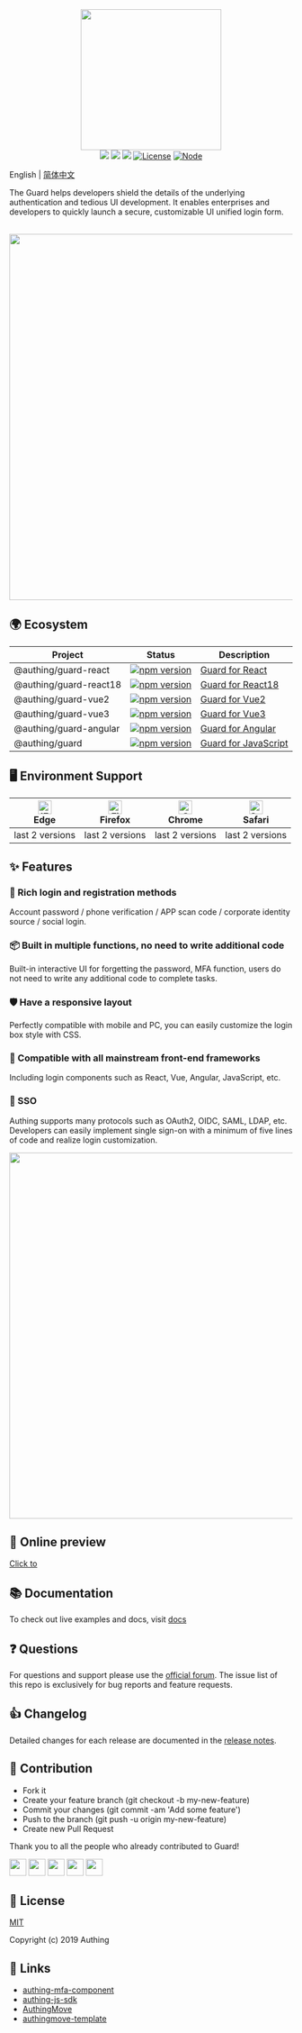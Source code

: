 <div align=center>
  <img width="250" src="https://files.authing.co/authing-console/authing-logo-new-20210924.svg" />
</div>

<div align="center">
  <a href="javascript:;"><img src="https://img.shields.io/badge/test-passing-brightgreen" /></a>
  <a href="https://forum.authing.cn/" target="_blank"><img src="https://img.shields.io/badge/chat-forum-blue" /></a>
  <a href="https://docs.authing.cn/v2/reference/ui-components/" target="_blank"><img src="https://img.shields.io/badge/docs-passing-brightgreen" /></a>
  <a href="javascript:;"><img src="https://img.shields.io/badge/License-MIT-success" alt="License"></a>
  <a href="javascript:;" target="_blank"><img src="https://img.shields.io/badge/node-%3E=12-green.svg" alt="Node"></a>
</div>

English | [简体中文](./README-zh_CN.md)

The Guard helps developers shield the details of the underlying authentication and tedious UI development. It enables enterprises and developers to quickly launch a secure, customizable UI unified login form.

<br />

<div align="center">
  <img src="./guard.png" width="650" />
</div>

## 🌍 Ecosystem

|Project|Status|Description
|-----|----|----|
|@authing/guard-react|[![npm version](https://badge.fury.io/js/@authing%2Fguard-react.svg)](https://www.npmjs.com/package/@authing/guard-react)|<a href="https://docs.authing.cn/v2/reference/guard/v2/web.html" target="_blank">Guard for React</a>|
|@authing/guard-react18|[![npm version](https://badge.fury.io/js/@authing%2Fguard-react18.svg)](https://www.npmjs.com/package/@authing/guard-react18)|<a href="https://docs.authing.cn/v2/reference/guard/v2/web.html" target="_blank">Guard for React18</a>|
|@authing/guard-vue2|[![npm version](https://badge.fury.io/js/@authing%2Fguard-vue2.svg)](https://www.npmjs.com/package/@authing/guard-vue2)|<a href="https://docs.authing.cn/v2/reference/guard/v2/web.html" target="_blank">Guard for Vue2</a>|
|@authing/guard-vue3|[![npm version](https://badge.fury.io/js/@authing%2Fguard-vue3.svg)](https://www.npmjs.com/package/@authing/guard-vue3)|<a href="https://docs.authing.cn/v2/reference/guard/v2/web.html" target="_blank">Guard for Vue3</a>|
|@authing/guard-angular|[![npm version](https://badge.fury.io/js/@authing%2Fguard-angular.svg)](https://www.npmjs.com/package/@authing/guard-angular)|<a href="https://docs.authing.cn/v2/reference/guard/v2/web.html" target="_blank">Guard for Angular</a>|
|@authing/guard|[![npm version](https://badge.fury.io/js/@authing%2Fguard.svg)](https://www.npmjs.com/package/@authing/guard)|<a href="https://docs.authing.cn/v2/reference/guard/v2/web.html" target="_blank">Guard for JavaScript</a>|

## 🖥 Environment Support

| [<img src="https://raw.githubusercontent.com/alrra/browser-logos/master/src/edge/edge_48x48.png" alt="IE / Edge" width="24px" height="24px" />](http://godban.github.io/browsers-support-badges/)<br> Edge | [<img src="https://raw.githubusercontent.com/alrra/browser-logos/master/src/firefox/firefox_48x48.png" alt="Firefox" width="24px" height="24px" />](http://godban.github.io/browsers-support-badges/)<br>Firefox | [<img src="https://raw.githubusercontent.com/alrra/browser-logos/master/src/chrome/chrome_48x48.png" alt="Chrome" width="24px" height="24px" />](http://godban.github.io/browsers-support-badges/)<br>Chrome | [<img src="https://raw.githubusercontent.com/alrra/browser-logos/master/src/safari/safari_48x48.png" alt="Safari" width="24px" height="24px" />](http://godban.github.io/browsers-support-badges/)<br>Safari |
| --- | --- | --- | --- |
| last 2 versions | last 2 versions | last 2 versions | last 2 versions | last 2 versions |

## ✨ Features

### 🌈 Rich login and registration methods

Account password / phone verification / APP scan code / corporate identity source / social login.

### 📦 Built in multiple functions, no need to write additional code

Built-in interactive UI for forgetting the password, MFA function, users do not need to write any additional code to complete tasks.

### 🛡 Have a responsive layout

Perfectly compatible with mobile and PC, you can easily customize the login box style with CSS.

### 🎇 Compatible with all mainstream front-end frameworks

Including login components such as React, Vue, Angular, JavaScript, etc.

### 🎨 SSO

Authing supports many protocols such as OAuth2, OIDC, SAML, LDAP, etc. Developers can easily implement single sign-on with a minimum of five lines of code and realize login customization.

<div align="center">
  <img src="https://authing-cdn-cn-prod.oss-cn-beijing.aliyuncs.com/authing-assets/init-guard-react.png" width="650" />
</div>

## 👀 Online preview

[Click to](https://cdn.authing.co/packages/guard/ui/index.html)

## 📚 Documentation

To check out live examples and docs, visit [docs](https://docs.authing.cn/v2/reference/guard/v2/)

## ❓ Questions

For questions and support please use the [official forum](https://forum.authing.cn/). The issue list of this repo is exclusively for bug reports and feature requests.

## 👍 Changelog

Detailed changes for each release are documented in the [release notes](https://docs.authing.cn/v2/reference/guard/guard-changelog.html).

## 🤝 Contribution

- Fork it
- Create your feature branch (git checkout -b my-new-feature)
- Commit your changes (git commit -am 'Add some feature')
- Push to the branch (git push -u origin my-new-feature)
- Create new Pull Request

Thank you to all the people who already contributed to Guard!

<div>
  <a href="https://github.com/leinue"><img width="30px" src="https://avatars.githubusercontent.com/u/2469688?v=4" /></a>
  <a href="https://github.com/lixpng"><img width="30px" src="https://avatars.githubusercontent.com/u/19266401?v=4" /></a>
  <a href="https://github.com/yelexin"><img width="30px" src="https://avatars.githubusercontent.com/u/27125445?v=4" /></a>
  <a href="https://github.com/liaochangjiang"><img width="30px" src="https://avatars.githubusercontent.com/u/35447896?v=4" /></a>
  <a href="https://github.com/zhaoyiming0803"><img width="30px" src="https://avatars.githubusercontent.com/u/25874685?s=96&v=4" /></a>
</div>

## 🎁 License

[MIT](https://opensource.org/licenses/MIT)

Copyright (c) 2019 Authing

## 🔗 Links
- [authing-mfa-component](https://github.com/Authing/authing-mfa-component)
- [authing-js-sdk](https://github.com/Authing/authing-js-sdk)
- [AuthingMove](https://github.com/authing/authingmove)
- [authingmove-template](https://github.com/Authing/authingmove-template)
